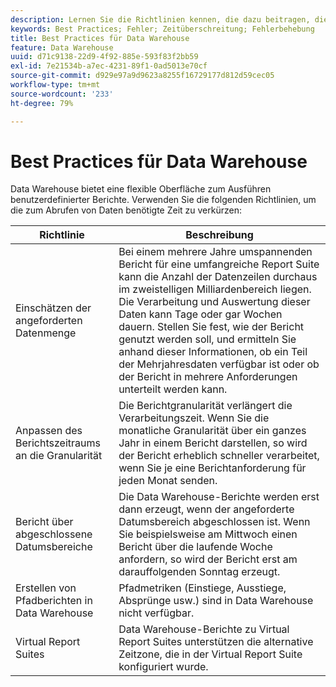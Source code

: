 ```yaml
---
description: Lernen Sie die Richtlinien kennen, die dazu beitragen, die Zeit zum Abrufen von Daten von Data Warehouse zu verkürzen.
keywords: Best Practices; Fehler; Zeitüberschreitung; Fehlerbehebung
title: Best Practices für Data Warehouse
feature: Data Warehouse
uuid: d71c9138-22d9-4f92-885e-593f83f2bb59
exl-id: 7e21534b-a7ec-4231-89f1-0ad5013e70cf
source-git-commit: d929e97a9d9623a8255f16729177d812d59cec05
workflow-type: tm+mt
source-wordcount: '233'
ht-degree: 79%

---
```


# Best Practices für Data Warehouse

Data Warehouse bietet eine flexible Oberfläche zum Ausführen benutzerdefinierter Berichte. Verwenden Sie die folgenden Richtlinien, um die zum Abrufen von Daten benötigte Zeit zu verkürzen:

| Richtlinie | Beschreibung |
|--- |--- |
| Einschätzen der angeforderten Datenmenge | Bei einem mehrere Jahre umspannenden Bericht für eine umfangreiche Report Suite kann die Anzahl der Datenzeilen durchaus im zweistelligen Milliardenbereich liegen. Die Verarbeitung und Auswertung dieser Daten kann Tage oder gar Wochen dauern. Stellen Sie fest, wie der Bericht genutzt werden soll, und ermitteln Sie anhand dieser Informationen, ob ein Teil der Mehrjahresdaten verfügbar ist oder ob der Bericht in mehrere Anforderungen unterteilt werden kann. |
| Anpassen des Berichtszeitraums an die Granularität | Die Berichtgranularität verlängert die Verarbeitungszeit. Wenn Sie die monatliche Granularität über ein ganzes Jahr in einem Bericht darstellen, so wird der Bericht erheblich schneller verarbeitet, wenn Sie je eine Berichtanforderung für jeden Monat senden. |
| Bericht über abgeschlossene Datumsbereiche | Die Data Warehouse-Berichte werden erst dann erzeugt, wenn der angeforderte Datumsbereich abgeschlossen ist. Wenn Sie beispielsweise am Mittwoch einen Bericht über die laufende Woche anfordern, so wird der Bericht erst am darauffolgenden Sonntag erzeugt. |
| Erstellen von Pfadberichten in Data Warehouse | Pfadmetriken (Einstiege, Ausstiege, Absprünge usw.) sind in Data Warehouse nicht verfügbar. |
| Virtual Report Suites | Data Warehouse-Berichte zu Virtual Report Suites unterstützen die alternative Zeitzone, die in der Virtual Report Suite konfiguriert wurde. |

